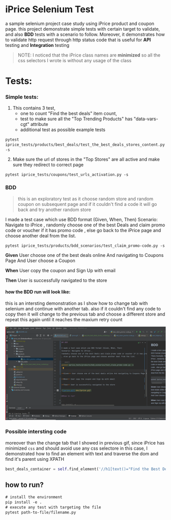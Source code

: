 # iPrice Selenium Test 
a sample selenium project case study using iPrice product and coupon page.
this project demonstrate simple tests with certain target to validate, and also **BDD** tests with a scenario to follow. Moreover, it demonstrates how to validate http request through http status code that is useful for **API** testing and **Integration** testing

> NOTE: I noticed that the iPrice class names are **minimized** so all the css selectors I wrote is without any usage of the class 

# Tests:
### Simple tests:
1. This contains 3 test, 
    - one to count "Find the best deals" item count, 
    - test to make sure all the "Top Trending Products" has "data-vars-cgt" attribute
    - additional test as possible example tests
   
```shell
pytest iprice_tests/products/best_deals/test_the_best_deals_stores_content.py -s
```

2. Make sure the url of stores in the "Top Stores" are all active and make sure they redirect to correct page

 ```shell
pytest iprice_tests/coupons/test_urls_activation.py -s
```

### BDD

> this is an exploratory test as it choose random store and random coupon on subsequent page
> and if it couldn't find a code it will go back and try another random store

I made a test case which use BDD format (Given, When, Then)
Scenario: Navigate to iPrice ,
randomly choose one of the best Deals and claim promo code or voucher if it has promo code
, else go back to the iPrice page and choose another deal from the list. 

```shell
pytest iprice_tests/products/bdd_scenarios/test_claim_promo-code.py -s
```

**Given** User choose one of the best deals online And navigating to Coupons Page And User choose a Coupon

**When** User copy the coupon and Sign Up with email

**Then** User is successfully navigated to the store

#### how the BDD run will look like: 

this is an intersting demonstration as I show how to change tab with selenium and continue with another tab. also if it couldn't find any code to copy then it will change to the previous tab and choose a different store and repeat this again until it reaches the maxium retry count 

![iprice.gif](doc/iprice.gif)

### Possible intersting code 
moreover than the change tab that I showed in previous gif, since iPrice has minimized `css` and should avoid use any css selectore in this case, I demonstrated how to find an element with text and traverse the dom and find it's parent using XPATH 

```python
best_deals_container = self.find_element('//h1[text()="Find the Best Deals Online"]/../..', By.XPATH)
```
## how to run?

```
# install the environment 
pip install -e . 
# execute any test with targeting the file 
pytest path-to-file/filename.py
```
